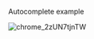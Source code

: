 Autocomplete example

![chrome_2zUN7tjnTW](https://user-images.githubusercontent.com/37038091/219745357-63c6c887-fe40-44f2-9ec2-6cf38206a33e.gif)
